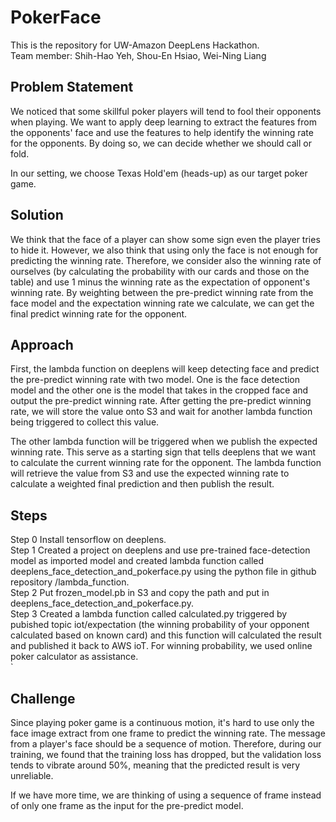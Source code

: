 # PokerFace
This is the repository for UW-Amazon DeepLens Hackathon.<br>
Team member: Shih-Hao Yeh, Shou-En Hsiao, Wei-Ning Liang

Problem Statement
---
We noticed that some skillful poker players will tend to fool their opponents when playing. We want to apply deep learning to extract the features from the opponents' face and use the features to help identify the winning rate for the opponents. By doing so, we can decide whether we should call or fold. 

In our setting, we choose Texas Hold'em (heads-up) as our target poker game.

Solution
---
We think that the face of a player can show some sign even the player tries to hide it. However, we also think that using only the face is not enough for predicting the winning rate. Therefore, we consider also the winning rate of ourselves (by calculating the probability with our cards and those on the table) and use 1 minus the winning rate as the expectation of opponent's winning rate. By weighting between the pre-predict winning rate from the face model and the expectation winning rate we calculate, we can get the final predict winning rate for the opponent.

Approach
---
First, the lambda function on deeplens will keep detecting face and predict the pre-predict winning rate with two model. One is the face detection model and the other one is the model that takes in the cropped face and output the pre-predict winning rate. After getting the pre-predict winning rate, we will store the value onto S3 and wait for another lambda function being triggered to collect this value.

The other lambda function will be triggered when we publish the expected winning rate. This serve as a starting sign that tells deeplens that we want to calculate the current winning rate for the opponent. The lambda function will retrieve the value from S3 and use the expected winning rate to calculate a weighted final prediction and then publish the result.

Steps
---
Step 0  Install tensorflow on deeplens.<br>
Step 1  Created a project on deeplens and use pre-trained face-detection model as imported model and created lambda function  called deeplens_face_detection_and_pokerface.py using the python file in github repository /lambda_function.  <br>
Step 2  Put frozen_model.pb in S3 and copy the path and put in deeplens_face_detection_and_pokerface.py.<br>
Step 3  Created a lambda function called calculated.py triggered by pubished topic iot/expectation (the winning probability of your opponent calculated based on known card) and this function will calculated the result and published it back to AWS ioT. For winning probability, we used online poker calculator as assistance.<br>`



Challenge
---
Since playing poker game is a continuous motion, it's hard to use only the face image extract from one frame to predict the winning rate. The message from a player's face should be a sequence of motion. Therefore, during our training, we found that the training loss has dropped, but the validation loss tends to vibrate around 50%, meaning that the predicted result is very unreliable.

If we have more time, we are thinking of using a sequence of frame instead of only one frame as the input for the pre-predict model.
